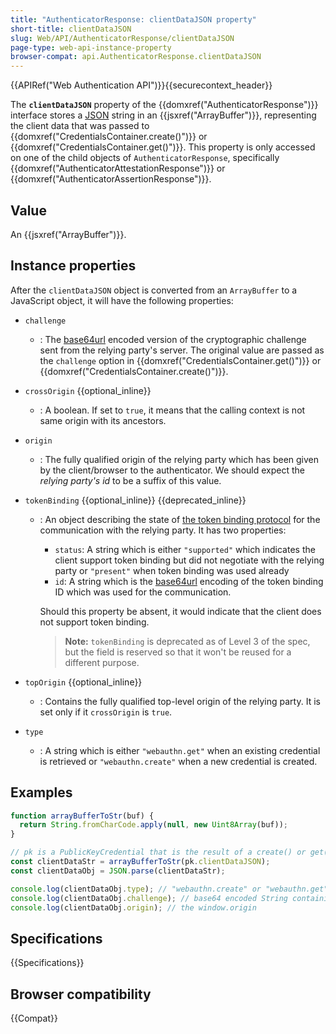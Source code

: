 ```yaml
---
title: "AuthenticatorResponse: clientDataJSON property"
short-title: clientDataJSON
slug: Web/API/AuthenticatorResponse/clientDataJSON
page-type: web-api-instance-property
browser-compat: api.AuthenticatorResponse.clientDataJSON
---
```


{{APIRef("Web Authentication API")}}{{securecontext_header}}

The **`clientDataJSON`** property of the
{{domxref("AuthenticatorResponse")}} interface stores a [JSON](/en-US/docs/Learn/JavaScript/Objects/JSON) string in an
{{jsxref("ArrayBuffer")}}, representing the client data that was passed to
{{domxref("CredentialsContainer.create()")}} or
{{domxref("CredentialsContainer.get()")}}. This property is only accessed on one of the
child objects of `AuthenticatorResponse`, specifically
{{domxref("AuthenticatorAttestationResponse")}} or
{{domxref("AuthenticatorAssertionResponse")}}.

## Value

An {{jsxref("ArrayBuffer")}}.

## Instance properties

After the `clientDataJSON` object is converted from an
`ArrayBuffer` to a JavaScript object, it will have the following properties:

- `challenge`

  - : The [base64url](/en-US/docs/Glossary/Base64)
    encoded version of the cryptographic challenge sent from the relying party's server.
    The original value are passed as the `challenge` option in
    {{domxref("CredentialsContainer.get()")}} or
    {{domxref("CredentialsContainer.create()")}}.

- `crossOrigin` {{optional_inline}}

  - : A boolean. If set to `true`, it means that the calling context is not same origin with its ancestors.

- `origin`

  - : The fully qualified origin of the relying party which has been given by the
    client/browser to the authenticator. We should expect the _relying party's
    id_ to be a suffix of this value.

- `tokenBinding` {{optional_inline}} {{deprecated_inline}}

  - : An object describing the state of [the token binding protocol](https://datatracker.ietf.org/doc/html/rfc8471) for the communication with the relying party. It has two properties:

    - `status`: A string which is either `"supported"` which
      indicates the client support token binding but did not negotiate with the relying
      party or `"present"` when token binding was used already
    - `id`: A string which is the [base64url](/en-US/docs/Glossary/Base64)
      encoding of the token binding ID which was used for the communication.

    Should this property be absent, it would indicate that the client does not support
    token binding.

    > **Note:** `tokenBinding` is deprecated as of Level 3 of the spec, but the field is reserved so that it won't be reused for a different purpose.

- `topOrigin` {{optional_inline}}

  - : Contains the fully qualified top-level origin of the relying party. It is set only if it `crossOrigin` is `true`.

- `type`
  - : A string which is either `"webauthn.get"` when an existing credential is
    retrieved or `"webauthn.create"` when a new credential is created.

## Examples

```js
function arrayBufferToStr(buf) {
  return String.fromCharCode.apply(null, new Uint8Array(buf));
}

// pk is a PublicKeyCredential that is the result of a create() or get() Promise
const clientDataStr = arrayBufferToStr(pk.clientDataJSON);
const clientDataObj = JSON.parse(clientDataStr);

console.log(clientDataObj.type); // "webauthn.create" or "webauthn.get"
console.log(clientDataObj.challenge); // base64 encoded String containing the original challenge
console.log(clientDataObj.origin); // the window.origin
```

## Specifications

{{Specifications}}

## Browser compatibility

{{Compat}}
